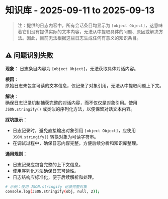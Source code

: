 # 知识库 - 2025-09-11 to 2025-09-13

> 注：提供的日志内容中，所有会话条目均显示为 `[object Object]`，这意味着它们没有提供实际的文本内容，无法从中提取具体的问题、原因或解决方法。因此，目前无法根据这些日志生成任何有意义的知识条目。

## ⚠️ 问题识别失败
**现象**：
日志条目内容为 `[object Object]`，无法获取具体对话内容。

**根因**：  
原始日志未包含可读的文本信息，仅记录了对象引用，无法从中提取问题上下文。

**解决**：  
确保日志记录机制捕获完整的对话内容，而不仅仅是对象引用。使用 `JSON.stringify()` 或类似的序列化方法，以便保留对话文本内容。

**踩坑提示**：  
- 日志记录时，避免直接输出对象引用 `[object Object]`，应使用 `JSON.stringify()` 转换对象为可读字符串。
- 在调试过程中，确保日志内容完整，方便后续分析和知识库整理。

**通用规则**：
- 日志记录应包含完整的上下文信息。
- 使用序列化方法确保日志可读性。
- 日志结构应标准化，便于后续解析和处理。

```bash
# 示例：使用 JSON.stringify 记录完整对象
console.log(JSON.stringify(obj, null, 2));
```